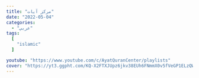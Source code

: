 ```yaml
---
title: "مركز آيات"
date: "2022-05-04"
categories:
  - "عربي"
tags:
  [
    "islamic"
  ]

youtube: "https://www.youtube.com/c/AyatQuranCenter/playlists"
cover: "https://yt3.ggpht.com/KQ-X2FTXJUpz6jkv38EUh6FNmmX0v5fVeGP1ELzQWURaIAWFtaJUccwkXs2zBet5zLv_0BXHZw=s88-c-k-c0x00ffffff-no-rj"
---
```

